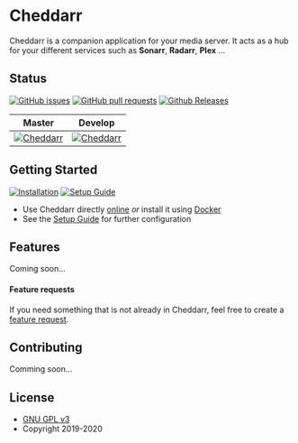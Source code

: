 # Cheddarr
Cheddarr is a companion application for your media server. It acts as a hub for your different services such as **Sonarr**, **Radarr**, **Plex** ...  

  
## Status
[![GitHub issues](https://img.shields.io/github/issues/Jeroli-co/Cheddarr.svg?maxAge=60&style=flat-square)](https://github.com/Jeroli-co/Cheddarr/issues)
[![GitHub pull requests](https://img.shields.io/github/issues-pr/Jeroli-co/Cheddarr.svg?maxAge=60&style=flat-square)](https://github.com/Jeroli-co/Cheddarr/pulls)
[![Github Releases](https://img.shields.io/github/downloads/Jeroli-co/Cheddarr/total.svg?maxAge=60&style=flat-square)](https://github.com/Jeroli-co/Cheddarr/releases)

| Master                      | Develop                      |
|:---------------------------:|:----------------------------:|
|[![Cheddarr](https://github.com/Jeroli-co/Cheddarr/workflows/Cheddarr/badge.svg)](https://github.com/Jeroli-co/Cheddarr/actions) |[![Cheddarr](https://github.com/Jeroli-co/Cheddarr/workflows/Cheddarr/badge.svg?branch=develop)](https://github.com/Jeroli-co/Cheddarr/actions)  
  
  
## Getting Started
[![Installation](https://img.shields.io/badge/wiki-installation-brightgreen.svg?maxAge=60&style=flat-square)](https://github.com/Jeroli-co/Cheddarr/wiki/Installation)
[![Setup Guide](https://img.shields.io/badge/wiki-setup_guide-orange.svg?maxAge=60&style=flat-square)](https://github.com/Jeroli-co/Cheddarr/wiki/Setup-Guide)

* Use Cheddarr directly [online](http://app.cheddarr.media)  *or*  install it using [Docker](https://github.com/Jeroli-co/Cheddarr/wiki/Installation)
* See the [Setup Guide](https://github.com/Jeroli-co/Cheddarr/wiki/Setup-Guide) for further configuration  
  
  
## Features
Coming soon...
#### Feature requests
If you need something that is not already in Cheddarr, feel free to create a [feature request](https://github.com/Jeroli-co/Cheddarr/issues/new?template=feature_request.md).
  
  
## Contributing
Comming soon...
  
  
## License
* [GNU GPL v3](http://www.gnu.org/licenses/gpl.html)
* Copyright 2019-2020

